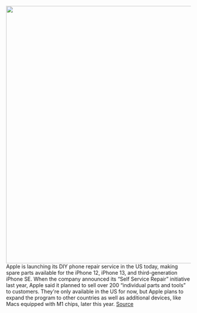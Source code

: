 <img src='https://cdn.vox-cdn.com/thumbor/G-ZUWJkmCJLrhBxcnh2zYtPeyfk=/0x0:2002x1335/1200x800/filters:focal(841x508:1161x828)/cdn.vox-cdn.com/uploads/chorus_image/image/70798968/vpavic_210916_4760_0240.0.jpg' width='700px' /><br/>
Apple is launching its DIY phone repair service in the US today, making spare parts available for the iPhone 12, iPhone 13, and third-generation iPhone SE. When the company announced its “Self Service Repair” initiative last year, Apple said it planned to sell over 200 “individual parts and tools” to customers. They're only available in the US for now, but Apple plans to expand the program to other countries as well as additional devices, like Macs equipped with M1 chips, later this year.
<a href='https://www.theverge.com/2022/4/27/23044301/apple-iphone-diy-repair-self-service-program-spare-parts-12-13'> Source <a/>